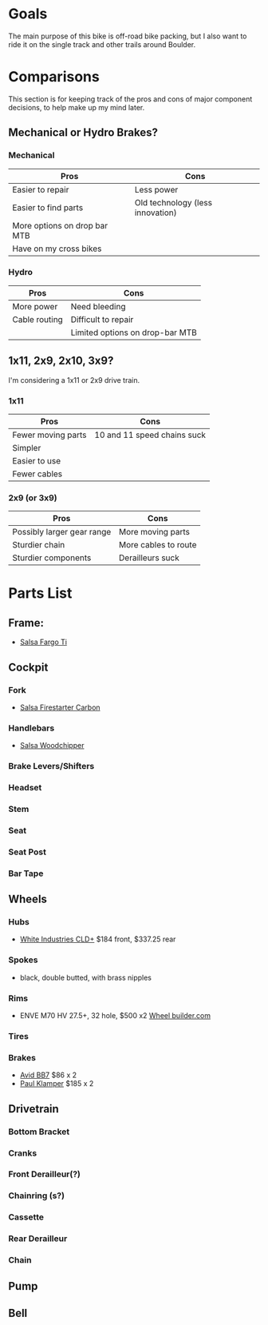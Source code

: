 # Goals
The main purpose of this bike is off-road bike packing, but I also want to ride it on the single track and other trails
 around Boulder.

# Comparisons
This section is for keeping track of the pros and cons of major component decisions, to help make up my mind later.

## Mechanical or Hydro Brakes?

### Mechanical
| Pros                          | Cons                             |
|-------------------------------|----------------------------------|
| Easier to repair              | Less power                       |
| Easier to find parts          | Old technology (less innovation) |
| More options on drop bar MTB  |                                  |
| Have on my cross bikes        |                                  |

### Hydro
| Pros               | Cons                             |
|--------------------|----------------------------------|
| More power         | Need bleeding                    |
| Cable routing      | Difficult to repair              |
|                    | Limited options on drop-bar MTB  |


## 1x11, 2x9, 2x10, 3x9?
I'm considering a 1x11 or 2x9 drive train.

### 1x11
| Pros               | Cons                         |
|--------------------|------------------------------|
| Fewer moving parts | 10 and 11 speed chains suck  |
| Simpler            |                              |
| Easier to use      |                              |
| Fewer cables       |                              |

### 2x9 (or 3x9)
|  Pros                        | Cons                  |
|------------------------------|-----------------------|
| Possibly larger gear range   | More moving parts     |
| Sturdier chain               | More cables to route  |
| Sturdier components          | Derailleurs suck      |

# Parts List

## Frame:
* [Salsa Fargo Ti](http://salsacycles.com/bikes/fargo/2017_fargo_ti_frameset)

## Cockpit

### Fork
* [Salsa Firestarter Carbon](http://salsacycles.com/components/category/forks/firestarter_carbon_fork)

### Handlebars
* [Salsa Woodchipper](http://salsacycles.com/components/category/mountain_handlebars/woodchipper)


### Brake Levers/Shifters

### Headset

### Stem

### Seat

### Seat Post

### Bar Tape


## Wheels

### Hubs
* [White Industries CLD+](http://www.whiteind.com/cld-boost) $184 front, $337.25 rear

### Spokes
* black, double butted, with brass nipples

### Rims
* ENVE M70 HV 27.5+, 32 hole, $500 x2 [Wheel builder.com](http://www.wheelbuilder.com/custom-plus-carbon-mtb-rear-wheel.html)

### Tires

### Brakes
* [Avid BB7](https://www.sram.com/avid/products/bb7-road-mechanical-disc-brake) $86 x 2
* [Paul Klamper](https://paulcomp.com/shop/components/klamper/) $185 x 2


## Drivetrain

### Bottom Bracket

### Cranks

### Front Derailleur(?)

### Chainring (s?)

### Cassette

### Rear Derailleur

### Chain


## Pump
## Bell
